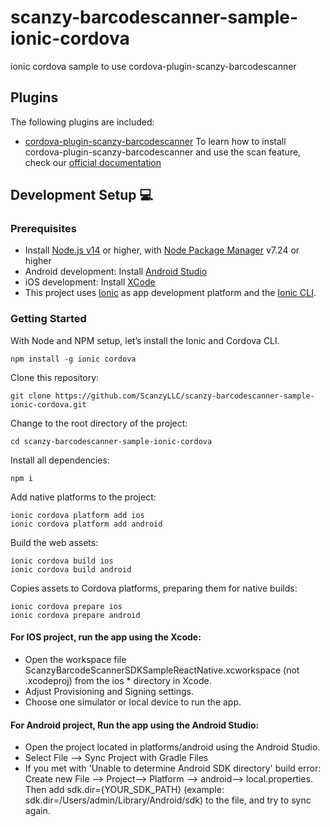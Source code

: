 # scanzy-barcodescanner-sample-ionic-cordova
ionic cordova sample to use cordova-plugin-scanzy-barcodescanner

## Plugins

The following plugins are included:

- [cordova-plugin-scanzy-barcodescanner](https://www.npmjs.com/package/cordova-plugin-scanzy-barcodescanner)
To learn how to install cordova-plugin-scanzy-barcodescanner and use the scan feature, check our [official documentation](https://scanzy.com/ionic)

## Development Setup 💻

### Prerequisites

- Install [Node.js v14](https://nodejs.org) or higher, with [Node Package Manager](https://www.npmjs.com/get-npm) v7.24 or higher
- Android development: Install [Android Studio](https://developer.android.com/studio)
- iOS development: Install [XCode](https://apps.apple.com/de/app/xcode/id497799835?mt=12)
- This project uses [Ionic](https://ionicframework.com/) as app development platform and the [Ionic CLI](https://ionicframework.com/docs/cli).

### Getting Started

With Node and NPM setup, let’s install the Ionic and Cordova CLI.

```
npm install -g ionic cordova
```

Clone this repository:

```
git clone https://github.com/ScanzyLLC/scanzy-barcodescanner-sample-ionic-cordova.git
```

Change to the root directory of the project:

```
cd scanzy-barcodescanner-sample-ionic-cordova
```

Install all dependencies:

```
npm i
```

Add native platforms to the project:

```
ionic cordova platform add ios
ionic cordova platform add android
```

Build the web assets:

```
ionic cordova build ios
ionic cordova build android
```

Copies assets to Cordova platforms, preparing them for native builds:

```
ionic cordova prepare ios
ionic cordova prepare android

```

#### For IOS project, run the app using the Xcode:
* Open the workspace file ScanzyBarcodeScannerSDKSampleReactNative.xcworkspace (not .xcodeproj) from the ios * directory in Xcode.
* Adjust Provisioning and Signing settings.
* Choose one simulator or local device to run the app.

#### For Android project, Run the app using the Android Studio:
* Open the project located in platforms/android using the Android Studio.
* Select File --> Sync Project with Gradle Files
* If you met with 'Unable to determine Android SDK directory' build error:
  Create new File --> Project--> Platform --> android--> local.properties. 
  Then add sdk.dir={YOUR_SDK_PATH} (example: sdk.dir=/Users/admin/Library/Android/sdk) to the file, and try to sync again.